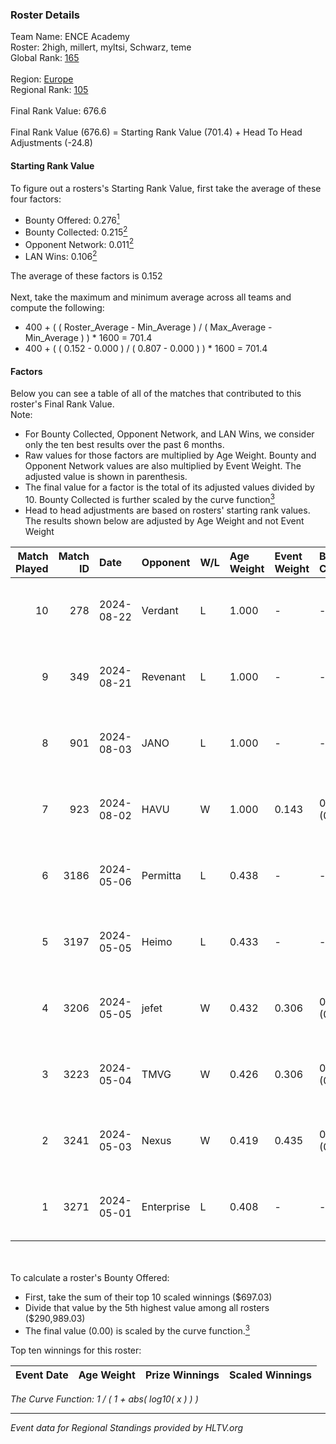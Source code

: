 ### Roster Details<br />
Team Name: ENCE Academy<br />
Roster: 2high, millert, myltsi, Schwarz, teme<br />
Global Rank: [165](../../standings_global_2024_08_28.md)<br />
<br />
Region: [Europe]( ../../standings_europe_2024_08_28.md)<br />
Regional Rank: [105]( ../../standings_europe_2024_08_28.md)<br />
<br />
Final Rank Value:  676.6<br />
<br />
Final Rank Value (676.6) = Starting Rank Value (701.4) + Head To Head Adjustments (-24.8)<br />

#### Starting Rank Value<br />
To figure out a rosters's Starting Rank Value, first take the average of these four factors:<br />
- Bounty Offered: 0.276[<sup>1</sup>](#table2)
- Bounty Collected: 0.215[<sup>2</sup>](#table1)
- Opponent Network: 0.011[<sup>2</sup>](#table1)
- LAN Wins: 0.106[<sup>2</sup>](#table1)

The average of these factors is 0.152<br />
<br />
Next, take the maximum and minimum average across all teams and compute the following:<br />
- 400 + ( ( Roster_Average - Min_Average ) / ( Max_Average - Min_Average ) ) * 1600 = 701.4
- 400 + ( ( 0.152 - 0.000 ) / ( 0.807 - 0.000 ) ) * 1600 = 701.4


#### Factors<br />
Below you can see a table of all of the matches that contributed to this roster's Final Rank Value.<br />
Note:<br />

- For Bounty Collected, Opponent Network, and LAN Wins, we consider only the ten best results over the past 6 months.
- Raw values for those factors are multiplied by Age Weight. Bounty and Opponent Network values are also multiplied by Event Weight. The adjusted value is shown in parenthesis.
- The final value for a factor is the total of its adjusted values divided by 10. Bounty Collected is further scaled by the curve function[<sup>3</sup>](#curveFunction)
- Head to head adjustments are based on rosters' starting rank values. The results shown below are adjusted by Age Weight and not Event Weight
<span id="table1"></span><br />


| Match Played | Match ID | Date       | Opponent   | W/L | Age Weight | Event Weight | Bounty Collected | Opponent Network | LAN Wins  | H2H Adj. | Roster                                |
| -: | -: | :- | :- | :- | :- | :- | :- | :- | :- | -: | :- |
|           10 |      278 | 2024-08-22 | Verdant    | L   | 1.000      | -            | -                | -                | -         |    -9.85 | 2high, millert, myltsi, Schwarz, teme |
|            9 |      349 | 2024-08-21 | Revenant   | L   | 1.000      | -            | -                | -                | -         |    -6.38 | 2high, millert, myltsi, Schwarz, teme |
|            8 |      901 | 2024-08-03 | JANO       | L   | 1.000      | -            | -                | -                | -         |   -18.85 | 2high, millert, myltsi, Schwarz, teme |
|            7 |      923 | 2024-08-02 | HAVU       | W   | 1.000      | 0.143        | 0.000 (0.000)    | 0.143 (0.020)    | 1 (1.000) |    10.50 | 2high, millert, myltsi, Schwarz, teme |
|            6 |     3186 | 2024-05-06 | Permitta   | L   | 0.438      | -            | -                | -                | -         |    -3.09 | 2high, HENU, myltsi, podi, teme       |
|            5 |     3197 | 2024-05-05 | Heimo      | L   | 0.433      | -            | -                | -                | -         |    -7.58 | 2high, HENU, myltsi, podi, teme       |
|            4 |     3206 | 2024-05-05 | jefet      | W   | 0.432      | 0.306        | 0.001 (0.000)    | 0.014 (0.002)    | 0 (0.000) |     3.51 | 2high, HENU, myltsi, podi, teme       |
|            3 |     3223 | 2024-05-04 | TMVG       | W   | 0.426      | 0.306        | 0.000 (0.000)    | 0.000 (0.000)    | 0 (0.000) |     2.00 | 2high, HENU, myltsi, podi, teme       |
|            2 |     3241 | 2024-05-03 | Nexus      | W   | 0.419      | 0.435        | 0.012 (0.002)    | 0.457 (0.083)    | 0 (0.000) |     8.54 | 2high, HENU, myltsi, podi, teme       |
|            1 |     3271 | 2024-05-01 | Enterprise | L   | 0.408      | -            | -                | -                | -         |    -3.57 | 2high, HENU, myltsi, podi, teme       |

<br />
<span id="table2"></span><br />
To calculate a roster's Bounty Offered:<br />

- First, take the sum of their top 10 scaled winnings ($697.03)
- Divide that value by the 5th highest value among all rosters ($290,989.03)
- The final value (0.00) is scaled by the curve function.[<sup>3</sup>](#curveFunction)

Top ten winnings for this roster:<br />

| Event Date | Age Weight | Prize Winnings | Scaled Winnings |
| :- | -: | :- | :- |


<span id="curveFunction"></span>_The Curve Function: 1 / ( 1 + abs( log10( x ) ) )_<br />

---
_Event data for Regional Standings provided by HLTV.org_<br />
